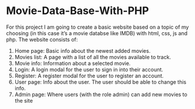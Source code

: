 # Movie-Data-Base-With-PHP
For this project I am going to create a basic website based on a topic of my
choosing (in this case it’s a movie databse like IMDB) with html, css, js and php.
The website consists of:
1. Home page: Basic info about the newest added movies.
2. Movies list: A page with a list of all the movies available to track.
3. Movie info: Information about a selected movie.
4. Login: A login modal for the user to sign in into their account.
5. Register: A register modal for the user to register an account.
6. User page: Info about the user. The user should be able to change this info.
7. Admin page: Where users (with the role admin) can add new movies to the site
